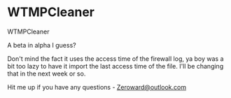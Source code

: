# WTMPCleaner
WTMPCleaner

A beta in alpha I guess? 

Don't mind the fact it uses the access time of the firewall log, ya boy was a bit too lazy to have it import the last access time of the file. I'll be changing that in the next week or so.

Hit me up if you have any questions - Zeroward@outlook.com
